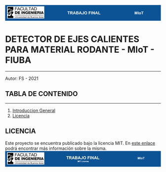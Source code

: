 ![header](doc/LogoHeader.png)
# DETECTOR DE EJES CALIENTES PARA MATERIAL RODANTE - MIoT - FIUBA
---


Autor: FS - 2021

## TABLA DE CONTENIDO
---
1. [Introduccion General](#Introduccion)
2. [Licencia](#Licencia)

## LICENCIA
Este proyecto se encuentra publicado bajo la licencia MIT. En [este enlace](https://opensource.org/licenses/MIT) podrá encontrar más información sobre la misma.
![footer](doc/LogoFooter.png)
